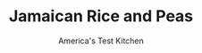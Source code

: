 ---
layout: ../../layouts/MarkdownPostLayout.astro
title: Jamaican Rice and Peas
author: America's Test Kitchen
pubDate: 2023-03-15
description: "No Jamaican feast is complete without the “coat of arms.”"
image_url: https://res.cloudinary.com/hksqkdlah/image/upload/ar_1:1,c_fill,dpr_2.0,f_auto,fl_lossy.progressive.strip_profile,g_faces:auto,q_auto:low,w_344/SFS_JamaicanRiceAndPeas_025_ya94bn
tags: ["Side Dishes","Caribbean","Rice","Beans"]
calories: 3344
protein: 16
carbohydrates: 79
fats: 
fiber: 5
ingredients: ["1 cup, dried red kidney beans, picked over and rinsed","3 cups, chicken broth","1 , (14-ounce) can coconut milk","10 , sprigs fresh thyme","2 , scallions, sliced thin","4 , garlic cloves, chopped coarse","1 , Scotch bonnet chile","2 teaspoons, table salt","½ teaspoon, pepper","¼ teaspoon, whole allspice berries","2 cups, long-grain white rice, rinsed","2 tablespoons, unsalted butter"]
serves: 6
time: "2¼ hours, plus 8 hours soaking"
instructions: ["Combine 1 quart cold water and beans in bowl and soak at room temperature for at least 8 hours or up to 24 hours.","Drain beans and transfer to large saucepan. Add broth, coconut milk, thyme sprigs, scallions, garlic, Scotch bonnet, salt, pepper, and allspice berries. Bring to boil over high heat. Cover; reduce heat to medium-low; and simmer until beans are tender, 45 minutes to 1 hour.","Drain bean mixture in fine-mesh strainer set over 8-cup liquid measuring cup or large bowl. Discard thyme sprigs and Scotch bonnet. Return bean mixture to saucepan along with 3½ cups bean cooking liquid (add water to compensate if necessary; reserve any excess for another use or discard).","Stir rice and butter into bean mixture. Bring to boil over high heat. Once boiling, stir and place large sheet of aluminum foil over saucepan and cover tightly with lid. Reduce heat to low and cook for 20 minutes. Remove from heat and let rest, covered, for 10 minutes. Transfer rice and bean mixture to shallow serving bowl. Fluff rice with fork and serve."]
nutrition: ["818 mg Potassium","304 mg Phosphorus","76 mg Calcium","6 mg Iron","111 mg Magnesium","706 mg Sodium","2 mg Zinc","20 g Fat","4 mg Niacin (B3)","2 g Monounsaturated","22 mg Vitamin C","13 mg Cholesterol","15 g Saturated","5 g Fiber","147 µg Folate (food)","3 g Sugars","8 µg Vitamin K","184 g Water","79 g Carbs","147 µg Folate equivalent (total)","16 g Protein","50 µg Vitamin A","557 kcal Energy","3344 calories"]
notes: "If you cant find a Scotch bonnet chile, you can substitute a habanero. Rinse the rice in a fine-mesh strainer until the water runs clear. Once the saucepan is covered in step 4, do not uncover it until after the 10-minute rest."
---